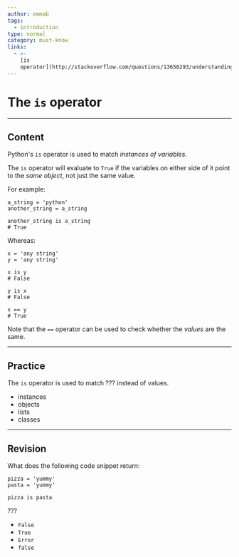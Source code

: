 ```yaml
---
author: emmab
tags:
  - introduction
type: normal
category: must-know
links:
  - >-
    [is
    operator](http://stackoverflow.com/questions/13650293/understanding-pythons-is-operator){website}
---
```


# The `is` operator


---

## Content

Python's `is` operator is used to match *instances of variables*.

The `is` operator will evaluate to `True` if the variables on either side of it point to the *same object*, not just the same value.

For example:

```plain-text
a_string = 'python'
another_string = a_string

another_string is a_string
# True
```

Whereas:

```plain-text
x = 'any string'
y = 'any string'

x is y
# False

y is x
# False

x == y
# True
```

Note that the `==` operator can be used to check whether the *values* are the same.


---

## Practice

The `is` operator is used to match ??? instead of values.

- instances
- objects
- lists
- classes


---

## Revision

What does the following code snippet return:

```plain-text
pizza = 'yummy'
pasta = 'yummy'

pizza is pasta
```

???

- `False`
- `True`
- `Error`
- `false`
